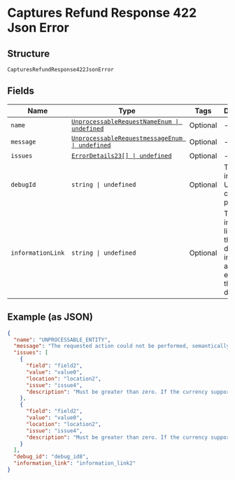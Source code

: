 
# Captures Refund Response 422 Json Error

## Structure

`CapturesRefundResponse422JsonError`

## Fields

| Name | Type | Tags | Description |
|  --- | --- | --- | --- |
| `name` | [`UnprocessableRequestNameEnum \| undefined`](../../doc/models/unprocessable-request-name-enum.md) | Optional | - |
| `message` | [`UnprocessableRequestmessageEnum \| undefined`](../../doc/models/unprocessable-requestmessage-enum.md) | Optional | - |
| `issues` | [`ErrorDetails23[] \| undefined`](../../doc/models/error-details-23.md) | Optional | - |
| `debugId` | `string \| undefined` | Optional | The PayPal internal ID. Used for correlation purposes. |
| `informationLink` | `string \| undefined` | Optional | The information link, or URI, that shows detailed information about this error for the developer. |

## Example (as JSON)

```json
{
  "name": "UNPROCESSABLE_ENTITY",
  "message": "The requested action could not be performed, semantically incorrect, or failed business validation.",
  "issues": [
    {
      "field": "field2",
      "value": "value0",
      "location": "location2",
      "issue": "issue4",
      "description": "Must be greater than zero. If the currency supports decimals, only two decimal place precision is supported."
    },
    {
      "field": "field2",
      "value": "value0",
      "location": "location2",
      "issue": "issue4",
      "description": "Must be greater than zero. If the currency supports decimals, only two decimal place precision is supported."
    }
  ],
  "debug_id": "debug_id8",
  "information_link": "information_link2"
}
```

